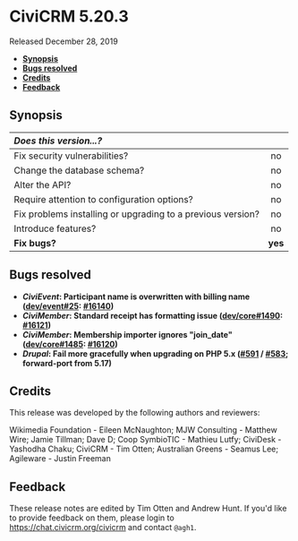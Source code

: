 # CiviCRM 5.20.3

Released December 28, 2019

- **[Synopsis](#synopsis)**
- **[Bugs resolved](#bugs)**
- **[Credits](#credits)**
- **[Feedback](#feedback)**

## <a name="synopsis"></a>Synopsis

| *Does this version...?*                                         |         |
|:--------------------------------------------------------------- |:-------:|
| Fix security vulnerabilities?                                   |   no    |
| Change the database schema?                                     |   no    |
| Alter the API?                                                  |   no    |
| Require attention to configuration options?                     |   no    |
| Fix problems installing or upgrading to a previous version?     |   no    |
| Introduce features?                                             |   no    |
| **Fix bugs?**                                                   | **yes** |

## <a name="bugs"></a>Bugs resolved

* **_CiviEvent_: Participant name is overwritten with billing name ([dev/event#25](https://lab.civicrm.org/dev/event/issues/25): [#16140](https://github.com/civicrm/civicrm-core/pull/16140))**
* **_CiviMember_: Standard receipt has formatting issue ([dev/core#1490](https://lab.civicrm.org/dev/core/issues/1490): [#16121](https://github.com/civicrm/civicrm-core/pull/16121))**
* **_CiviMember_: Membership importer ignores "join_date" ([dev/core#1485](https://lab.civicrm.org/dev/core/issues/1485): [#16120](https://github.com/civicrm/civicrm-core/pull/16120))**
* **_Drupal_: Fail more gracefully when upgrading on PHP 5.x ([#591](https://github.com/civicrm/civicrm-drupal/pull/591) / [#583](https://github.com/civicrm/civicrm-drupal/pull/583); forward-port from 5.17)**

## <a name="credits"></a>Credits

This release was developed by the following authors and reviewers:

Wikimedia Foundation - Eileen McNaughton; MJW Consulting - Matthew Wire;
Jamie Tillman; Dave D; Coop SymbioTIC - Mathieu Lutfy; CiviDesk - Yashodha Chaku;
CiviCRM - Tim Otten; Australian Greens - Seamus Lee; Agileware - Justin Freeman

## <a name="feedback"></a>Feedback

These release notes are edited by Tim Otten and Andrew Hunt.  If you'd like to
provide feedback on them, please login to https://chat.civicrm.org/civicrm and
contact `@agh1`.
